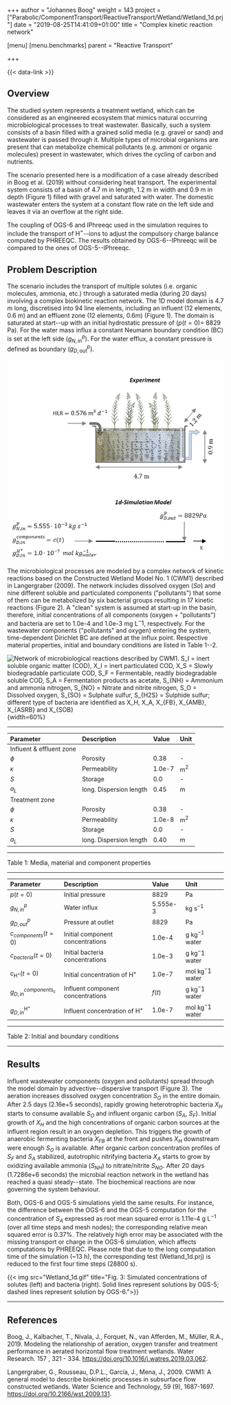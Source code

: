 +++
author = "Johannes Boog"
weight = 143
project = ["Parabolic/ComponentTransport/ReactiveTransport/Wetland/Wetland_1d.prj"]
date = "2019-08-25T14:41:09+01:00"
title = "Complex kinetic reaction network"

[menu]
  [menu.benchmarks]
    parent = "Reactive Transport"

+++

{{< data-link >}}

## Overview

The studied system represents a treatment wetland, which can be considered as an engineered ecosystem that mimics natural occurring microbiological processes to treat wastewater.
Basically, such a system consists of a basin filled with a grained solid media (e.g. gravel or sand) and wastewater is passed through it.
Multiple types of microbial organisms are present that can metabolize chemical pollutants (e.g. ammoni or organic molecules) present in wastewater, which drives the cycling of carbon and nutrients.

The scenario presented here is a modification of a case already described in Boog et al. (2019) without considering heat transport.
The experimental system consists of a basin of 4.7 m in length, 1.2 m in width and 0.9 m in depth (Figure 1) filled with gravel and saturated with water.
The domestic wastewater enters the system at a constant flow rate on the left side and leaves it via an overflow at the right side.

The coupling of OGS-6 and IPhreeqc used in the simulation requires to include the transport of H$^+$--ions to adjust the compulsory charge balance computed by PHREEQC.
The results obtained by OGS-6--IPhreeqc will be compared to the ones of OGS-5--IPhreeqc.

## Problem Description

The scenario includes the transport of multiple solutes (i.e. organic molecules, ammonia, etc.) through a saturated media (during 20 days) involving a complex biokinetic reaction network.
The 1D model domain is 4.7 m long, discretised into 94 line elements, including an influent (12 elements, 0.6 m) and an effluent zone (12 elements, 0.6m) (Figure 1).
The domain is saturated at start--up with an initial hydrostatic pressure of ($p(t=0)=$ 8829 Pa).
For the water mass influx a constant Neumann boundary condition (BC) is set at the left side ($g_{N,\text{in}}^p$).
For the water efflux, a constant pressure is defined as boundary ($g_{D,\text{out}}^p$).

![Schematic representation of the experimental system and 1D model domain used in the simulation. The influent and effluent zone in the 1D model are represented by solid lines.](Wetland_domain.png)

The microbiological processes are modeled by a complex network of kinetic reactions based on the Constructed Wetland Model No. 1 (CWM1) described in Langergraber (2009).
The network includes dissolved oxygen ($So$) and nine different soluble and particulated components ("pollutants") that some of them can be metabolized by six bacterial groups resulting in 17 kinetic reactions (Figure 2).
A "clean" system is assumed at start-up in the basin, therefore, initial concentrations of all components (oxygen + "pollutants") and bacteria are set to 1.0e-4 and 1.0e-3 mg L$^-1$, respectively.
For the wastewater components ("pollutants" and oxygen) entering the system, time-dependent Dirichlet BC are defined at the influx point.
Respective material properties, initial and boundary conditions are listed in Table 1--2.

![Network of microbiological reactions described by CWM1. $S_I$ = inert soluble organic matter (COD), $X_I$ = inert particulated COD, $X_S$ = Slowly biodegradable particulate COD, $S_F$ = Fermentable, readily biodegradable soluble COD, $S_A$ = Fermentation products as acetate, $S_{NH}$ = Ammonium and ammonia nitrogen, $S_{NO}$ = Nitrate and nitrite nitrogen, $S_O$ = Dissolved oxygen, $S_{SO}$ = Sulphate sulfur, $S_{H2S}$ = Sulphide sulfur; different type of bacteria are identified as $X_H$, $X_A$, $X_{FB}$, $X_{AMB}$, $X_{ASRB}$ and $X_{SOB}$](Wetland_cwm1.png){width=60%}

-----------------------------------------

|Parameter | Description | Value | Unit |
|:-------- | :---------- | :---- | :--- |
| Influent & effluent zone |||
| $\phi$   | Porosity    | 0.38  | - |
| $\kappa$ | Permeability | 1.0e-7 | m$^2$ |
| $S$   | Storage | 0.0     | - |
| $a_L$ | long. Dispersion length | 0.45   | m |
| Treatment zone |||
| $\phi$   | Porosity    | 0.38  | - |
| $\kappa$ | Permeability | 1.0e-8 | m$^2$ |
| $S$   | Storage | 0.0     | - |
| $a_L$ | long. Dispersion length | 0.40   | m |

-----------------------------------------

Table 1: Media, material and component properties

-----------------------------------------

| Parameter | Description | Value | Unit |
|:--------- | :---------- | :---- | :--- |
| $p(t=0)$  | Initial pressure | 8829  | Pa |
| $g_{N,in}^p$ | Water influx | 5.555e-3 | kg s$^{-1}$ |
| $g_{D,out}^p$ | Pressure at outlet | 8829 | Pa |
| $c_{components}(t=0)$  | Initial component concentrations | 1.0e-4     | g kg$^{-1}$ water |
| $c_{bacteria}(t=0)$  | Initial bacteria concentrations | 1.0e-3  | g kg${^-1}$ water |
| $c_{\text{H}^+}(t=0)$  | Initial concentration of $\text{H}^+$ | 1.0e-7     |  mol kg${^-1}$ water |
|  $g_{D,in}^{components_c}$ | Influent component concentrations |  $f(t)$ | g kg${^-1}$ water |
|  $g_{D,in}^{\text{H}^+}$ | Influent concentration of $\text{H}^+$ |  1.0e-7 | mol kg${^-1}$ water |

-----------------------------------------

Table 2: Initial and boundary conditions

-----------------------------------------

## Results

Influent wastewater components (oxygen and pollutants) spread through the model domain by advective--dispersive transport (Figure 3).
The aeration increases dissolved oxygen concentration $S_O$ in the entire domain.
After 2.5 days (2.16e+5 seconds), rapidly growing heterotrophic bacteria $X_H$ starts to consume available $S_O$ and influent organic carbon ($S_A$, $S_F$).
Initial growth of $X_H$ and the high concentrations of organic carbon sources at the influent region result in an oxygen depletion.
This triggers the growth of anaerobic fermenting bacteria $X_{FB}$ at the front and pushes $X_H$ downstream were enough $S_O$ is available.
After organic carbon concentration profiles of $S_F$ and $S_A$ stabilized, autotrophic nitrifying bacteria $X_A$ starts to grow by oxidizing available ammonia ($S_{NH}$) to nitrate/nitrite $S_{NO}$.
After 20 days (1.7286e+6 seconds) the microbial reaction network in the wetland has reached a quasi steady--state.
The biochemical reactions are now governing the system behaviour.

Both, OGS-6 and OGS-5 simulations yield the same results.
For instance, the difference between the OGS-6 and the OGS-5 computation for the concentration of $S_A$  expressed as root mean squared error is 1.11e-4 g L$^{-1}$ (over all time steps and mesh nodes); the corresponding relative mean squared error is 0.37%.
The relatively high error may be associated with the missing transport or charge in the OGS-6 simulation, which affects computations by PHREEQC.
Please note that due to the long computation time of the simulation (~13 h), the corresponding test (Wetland_1d.prj) is reduced to the first four time steps (28800 s).

{{< img src="Wetland_1d.gif" title="Fig. 3: Simulated concentrations of solutes (left) and bacteria (right). Solid lines represent solutions by OGS-5; dashed lines represent solution by OGS-6.">}}

-----------------------------------------

## References

<!-- vale off -->

Boog, J., Kalbacher, T., Nivala, J., Forquet, N., van Afferden, M., Müller, R.A., 2019. Modeling the relationship of aeration, oxygen transfer and treatment performance in aerated horizontal flow treatment wetlands. Water Research. 157 , 321 - 334. <https://doi.org/10.1016/j.watres.2019.03.062>.

Langergraber, G., Rousseau, D.P.L., García, J., Mena, J., 2009. CWM1: A general model to describe biokinetic processes in subsurface flow constructed wetlands. Water Science and Technology, 59 (9), 1687-1697. <https://doi.org/10.2166/wst.2009.131>.
